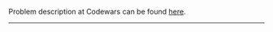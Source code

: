 Problem description at Codewars can be found
[here](https://www.codewars.com/kata/5c8bfa44b9d1192e1ebd3d15/train/python).

-------------


